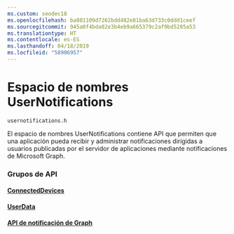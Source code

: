 ```yaml
---
ms.custom: seodec18
ms.openlocfilehash: ba801109d7262bdd482e81ba63d733c0ddd1ceef
ms.sourcegitcommit: 945a0f4bda02e3b4eb9a665379c2af9bd5285a53
ms.translationtype: HT
ms.contentlocale: es-ES
ms.lasthandoff: 04/18/2019
ms.locfileid: "58906957"
---
```

# <a name="usernotifications-namespace"></a>Espacio de nombres UserNotifications
```
usernotifications.h
```
El espacio de nombres UserNotifications contiene API que permiten que una aplicación pueda recibir y administrar notificaciones dirigidas a usuarios publicadas por el servidor de aplicaciones mediante notificaciones de Microsoft Graph. 

### <a name="api-groups"></a>Grupos de API

#### <a name="connecteddevicesobjectivec-apiconnecteddevicesindexmd"></a>[ConnectedDevices](../../objectivec-api/connecteddevices/index.md)
#### <a name="userdataobjectivec-apiuserdataindexmd"></a>[UserData](../../objectivec-api/userdata/index.md)
#### <a name="graph-notification-apisusernotificationsindexmd"></a>[API de notificación de Graph](usernotifications/index.md)